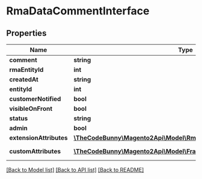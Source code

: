 # RmaDataCommentInterface

## Properties
Name | Type | Description | Notes
------------ | ------------- | ------------- | -------------
**comment** | **string** | Comment | 
**rmaEntityId** | **int** | Rma Id | 
**createdAt** | **string** | Created_at | 
**entityId** | **int** | Entity_id | 
**customerNotified** | **bool** | Is_customer_notified | 
**visibleOnFront** | **bool** | Is_visible_on_front | 
**status** | **string** | Status | 
**admin** | **bool** | Is_admin | 
**extensionAttributes** | [**\TheCodeBunny\Magento2Api\Model\RmaDataCommentExtensionInterface**](RmaDataCommentExtensionInterface.md) |  | [optional] 
**customAttributes** | [**\TheCodeBunny\Magento2Api\Model\FrameworkAttributeInterface[]**](FrameworkAttributeInterface.md) | Custom attributes values. | [optional] 

[[Back to Model list]](../README.md#documentation-for-models) [[Back to API list]](../README.md#documentation-for-api-endpoints) [[Back to README]](../README.md)


